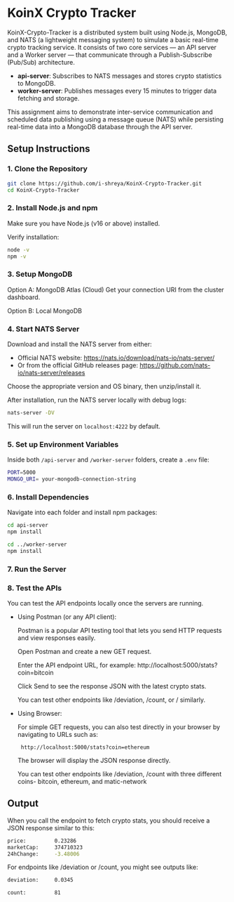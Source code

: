 # KoinX Crypto Tracker

KoinX-Crypto-Tracker is a distributed system built using Node.js, MongoDB, and NATS (a lightweight messaging system) to simulate a basic real-time crypto tracking service. It consists of two core services — an API server and a Worker server — that communicate through a Publish-Subscribe (Pub/Sub) architecture.

- **api-server**: Subscribes to NATS messages and stores crypto statistics to MongoDB.
- **worker-server**: Publishes messages every 15 minutes to trigger data fetching and storage.
  
This assignment aims to demonstrate inter-service communication and scheduled data publishing using a message queue (NATS) while persisting real-time data into a MongoDB database through the API server.






## Setup Instructions

### 1. Clone the Repository

```bash
git clone https://github.com/i-shreya/KoinX-Crypto-Tracker.git
cd KoinX-Crypto-Tracker
```
### 2. Install Node.js and npm

Make sure you have Node.js (v16 or above) installed. 

Verify installation:
```bash
node -v
npm -v
```
### 3. Setup MongoDB
Option A: MongoDB Atlas (Cloud)
Get your connection URI from the cluster dashboard.

Option B: Local MongoDB
### 4. Start NATS Server

Download and install the NATS server from either:
- Official NATS website:
    https://nats.io/download/nats-io/nats-server/
- Or from the official GitHub releases page:
    https://github.com/nats-io/nats-server/releases
  
Choose the appropriate version and OS binary, then unzip/install it.

After installation, run the NATS server locally with debug logs:
```bash
nats-server -DV
```
This will run the server on `localhost:4222` by default.

### 5. Set up Environment Variables

Inside both `/api-server` and `/worker-server` folders, create a `.env` file:
```bash
PORT=5000
MONGO_URI= your-mongodb-connection-string
```
### 6. Install Dependencies
Navigate into each folder and install npm packages:
```bash
cd api-server
npm install

cd ../worker-server
npm install
```
### 7. Run the Server
### 8. Test the APIs
You can test the API endpoints locally once the servers are running.

 - Using Postman (or any API client):
   
    Postman is a popular API testing tool that lets you send HTTP requests and view responses easily.
   
    Open Postman and create a new GET request.
   
    Enter the API endpoint URL, for example: http://localhost:5000/stats?coin=bitcoin
   
    Click Send to see the response JSON with the latest crypto stats.
   
    You can test other endpoints like /deviation, /count, or / similarly.
- Using Browser:
  
    For simple GET requests, you can also test directly in your browser by navigating to URLs such as:

       http://localhost:5000/stats?coin=ethereum

    The browser will display the JSON response directly.

    You can test other endpoints like /deviation, /count with three different coins- bitcoin, ethereum, and matic-network

## Output
When you call the endpoint to fetch crypto stats, you should receive a JSON response similar to this:
```bash
price:         0.23286
marketCap:     374710323
24hChange:     -3.48006
```
For endpoints like /deviation or /count, you might see outputs like:
```bash
deviation:     0.0345
```
```bash
count:         81
```
